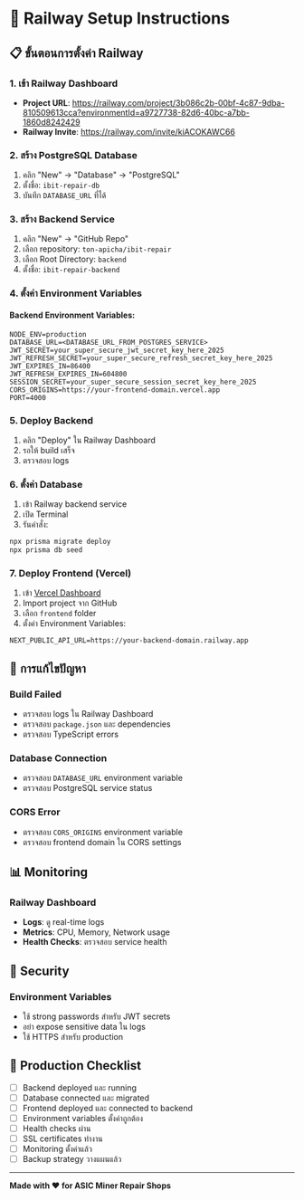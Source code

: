 # 🚀 Railway Setup Instructions

## 📋 ขั้นตอนการตั้งค่า Railway

### 1. เข้า Railway Dashboard
- **Project URL**: https://railway.com/project/3b086c2b-00bf-4c87-9dba-810509613cca?environmentId=a9727738-82d6-40bc-a7bb-1860d8242429
- **Railway Invite**: https://railway.com/invite/kiACOKAWC66

### 2. สร้าง PostgreSQL Database
1. คลิก "New" → "Database" → "PostgreSQL"
2. ตั้งชื่อ: `ibit-repair-db`
3. บันทึก `DATABASE_URL` ที่ได้

### 3. สร้าง Backend Service
1. คลิก "New" → "GitHub Repo"
2. เลือก repository: `ton-apicha/ibit-repair`
3. เลือก Root Directory: `backend`
4. ตั้งชื่อ: `ibit-repair-backend`

### 4. ตั้งค่า Environment Variables

#### Backend Environment Variables:
```env
NODE_ENV=production
DATABASE_URL=<DATABASE_URL_FROM_POSTGRES_SERVICE>
JWT_SECRET=your_super_secure_jwt_secret_key_here_2025
JWT_REFRESH_SECRET=your_super_secure_refresh_secret_key_here_2025
JWT_EXPIRES_IN=86400
JWT_REFRESH_EXPIRES_IN=604800
SESSION_SECRET=your_super_secure_session_secret_key_here_2025
CORS_ORIGINS=https://your-frontend-domain.vercel.app
PORT=4000
```

### 5. Deploy Backend
1. คลิก "Deploy" ใน Railway Dashboard
2. รอให้ build เสร็จ
3. ตรวจสอบ logs

### 6. ตั้งค่า Database
1. เข้า Railway backend service
2. เปิด Terminal
3. รันคำสั่ง:
```bash
npx prisma migrate deploy
npx prisma db seed
```

### 7. Deploy Frontend (Vercel)
1. เข้า [Vercel Dashboard](https://vercel.com)
2. Import project จาก GitHub
3. เลือก `frontend` folder
4. ตั้งค่า Environment Variables:
```env
NEXT_PUBLIC_API_URL=https://your-backend-domain.railway.app
```

## 🔧 การแก้ไขปัญหา

### Build Failed
- ตรวจสอบ logs ใน Railway Dashboard
- ตรวจสอบ `package.json` และ dependencies
- ตรวจสอบ TypeScript errors

### Database Connection
- ตรวจสอบ `DATABASE_URL` environment variable
- ตรวจสอบ PostgreSQL service status

### CORS Error
- ตรวจสอบ `CORS_ORIGINS` environment variable
- ตรวจสอบ frontend domain ใน CORS settings

## 📊 Monitoring

### Railway Dashboard
- **Logs**: ดู real-time logs
- **Metrics**: CPU, Memory, Network usage
- **Health Checks**: ตรวจสอบ service health

## 🔐 Security

### Environment Variables
- ใช้ strong passwords สำหรับ JWT secrets
- อย่า expose sensitive data ใน logs
- ใช้ HTTPS สำหรับ production

## 🚀 Production Checklist

- [ ] Backend deployed และ running
- [ ] Database connected และ migrated
- [ ] Frontend deployed และ connected to backend
- [ ] Environment variables ตั้งค่าถูกต้อง
- [ ] Health checks ผ่าน
- [ ] SSL certificates ทำงาน
- [ ] Monitoring ตั้งค่าแล้ว
- [ ] Backup strategy วางแผนแล้ว

---

**Made with ❤️ for ASIC Miner Repair Shops**
